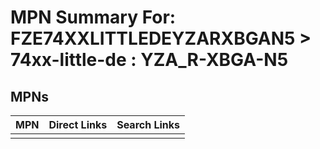 



# MPN Summary For: FZE74XXLITTLEDEYZARXBGAN5 > 74xx-little-de : YZA_R-XBGA-N5

## MPNs
  

|MPN|Direct Links|Search Links|
| :--- | :--- | :--- |
||||
